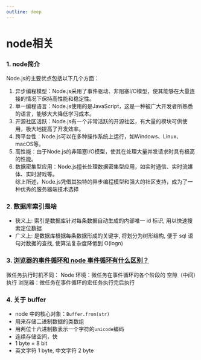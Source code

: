 ```yaml
---
outline: deep
---
```


# node相关

### 1. node简介
Node.js的主要优点包括以下几个方面：  
1. 异步编程模型：Node.js采用了事件驱动、非阻塞I/O模型，使其能够在大量连接的情况下保持高性能和稳定性。  
2. 单一编程语言：Node.js使用的是JavaScript，这是一种被广大开发者所熟悉的语言，能够大大降低学习成本。
3. 开源社区活跃：Node.js有一个非常活跃的开源社区，有大量的模块可供使用，极大地提高了开发效率。
4. 跨平台性：Node.js可以在多种操作系统上运行，如Windows、Linux、macOS等。
5. 高性能：由于Node.js的非阻塞I/O模型，使其在处理大量并发请求时具有极高的性能。
6. 数据密集型应用：Node.js擅长处理数据密集型应用，如实时通信、实时流媒体、实时游戏等。  
综上所述，Node.js凭借其独特的异步编程模型和强大的社区支持，成为了一种优秀的服务器端技术选择

### 2. 数据库索引是啥

- 狭义上: 索引是数据库针对每条数据自动生成的内部唯一 id 标识, 用以快速搜索定位数据
- 广义上: 是数据库根据每条数据形成的关键字, 将划分为树形结构, 便于 sql 语句对数据的查找, 使算法复杂度降低到 O(logn)

### 3. [浏览器的事件循环和 node 事件循环有什么区别？](https://www.jianshu.com/p/b221e6e36dcb)

微任务执行时机不同：
Node 环境：微任务在事件循环的各个阶段的 空隙（中间）执行
浏览器：微任务在事件循环的宏任务执行完后执行

### 4. 关于 buffer

- node 中的核心对象：`Buffer.from(str)`
- 用来存储二进制数据的类数组
- 用两位十六进制数表示一个字符的`unicode`编码
- 连续存储空间，快
- 1 byte = 8 bit
- 英文字符 1 byte, 中文字符 2 byte
